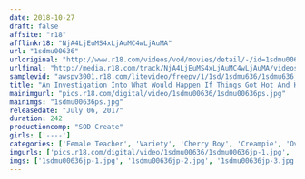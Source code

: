 ```yaml
---
date: 2018-10-27
draft: false
affsite: "r18"
afflinkr18: "NjA4LjEuMS4xLjAuMC4wLjAuMA"
url: "1sdmu00636"
urloriginal: "http://www.r18.com/videos/vod/movies/detail/-/id=1sdmu00636"
urlfinal: "http://media.r18.com/track/NjA4LjEuMS4xLjAuMC4wLjAuMA/videos/vod/movies/detail/-/id=1sdmu00636"
samplevid: "awspv3001.r18.com/litevideo/freepv/1/1sd/1sdmu636/1sdmu636_dmb_w.mp4"
title: "An Investigation Into What Would Happen If Things Got Hot And Heavy And You Didn't Have A Condom A Cherry Boy Former Student Is In Love With The Hottest Teacher In School And When He Confessed His Love To Her She Couldn't Turn Him Down And Gently Gave Him A Cherry Popping! 'If You Don't Put On A Condom We'll End Up With A Baby...' But He Ended Up Fucking Her With 15 Consecutive Creampie Raw Footage Fucks"
mainimgurl: "pics.r18.com/digital/video/1sdmu00636/1sdmu00636ps.jpg"
mainimgs: "1sdmu00636ps.jpg"
releasedate: "July 06, 2017"
duration: 242
productioncomp: "SOD Create"
girls: ['----']
categories: ['Female Teacher', 'Variety', 'Cherry Boy', 'Creampie', 'Over 4 Hours', 'Hi-Def']
imgurls: ['pics.r18.com/digital/video/1sdmu00636/1sdmu00636jp-1.jpg', 'pics.r18.com/digital/video/1sdmu00636/1sdmu00636jp-2.jpg', 'pics.r18.com/digital/video/1sdmu00636/1sdmu00636jp-3.jpg', 'pics.r18.com/digital/video/1sdmu00636/1sdmu00636jp-4.jpg', 'pics.r18.com/digital/video/1sdmu00636/1sdmu00636jp-5.jpg', 'pics.r18.com/digital/video/1sdmu00636/1sdmu00636jp-6.jpg', 'pics.r18.com/digital/video/1sdmu00636/1sdmu00636jp-7.jpg', 'pics.r18.com/digital/video/1sdmu00636/1sdmu00636jp-8.jpg', 'pics.r18.com/digital/video/1sdmu00636/1sdmu00636jp-9.jpg', 'pics.r18.com/digital/video/1sdmu00636/1sdmu00636jp-10.jpg', 'pics.r18.com/digital/video/1sdmu00636/1sdmu00636jp-11.jpg', 'pics.r18.com/digital/video/1sdmu00636/1sdmu00636jp-12.jpg', 'pics.r18.com/digital/video/1sdmu00636/1sdmu00636jp-13.jpg', 'pics.r18.com/digital/video/1sdmu00636/1sdmu00636jp-14.jpg', 'pics.r18.com/digital/video/1sdmu00636/1sdmu00636jp-15.jpg', 'pics.r18.com/digital/video/1sdmu00636/1sdmu00636jp-16.jpg', 'pics.r18.com/digital/video/1sdmu00636/1sdmu00636jp-17.jpg', 'pics.r18.com/digital/video/1sdmu00636/1sdmu00636jp-18.jpg', 'pics.r18.com/digital/video/1sdmu00636/1sdmu00636jp-19.jpg', 'pics.r18.com/digital/video/1sdmu00636/1sdmu00636jp-20.jpg']
imgs: ['1sdmu00636jp-1.jpg', '1sdmu00636jp-2.jpg', '1sdmu00636jp-3.jpg', '1sdmu00636jp-4.jpg', '1sdmu00636jp-5.jpg', '1sdmu00636jp-6.jpg', '1sdmu00636jp-7.jpg', '1sdmu00636jp-8.jpg', '1sdmu00636jp-9.jpg', '1sdmu00636jp-10.jpg', '1sdmu00636jp-11.jpg', '1sdmu00636jp-12.jpg', '1sdmu00636jp-13.jpg', '1sdmu00636jp-14.jpg', '1sdmu00636jp-15.jpg', '1sdmu00636jp-16.jpg', '1sdmu00636jp-17.jpg', '1sdmu00636jp-18.jpg', '1sdmu00636jp-19.jpg', '1sdmu00636jp-20.jpg']
---
```

